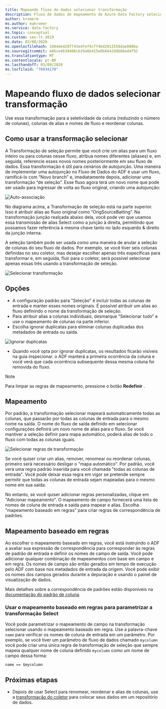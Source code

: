 ```yaml
---
title: Mapeando fluxo de dados selecionar transformação
description: Fluxo de dados de mapeamento de Azure Data Factory selecionar transformação
author: kromerm
ms.author: makromer
ms.service: data-factory
ms.topic: conceptual
ms.custom: seo-lt-2019
ms.date: 03/08/2020
ms.openlocfilehash: 2d04de420f743e4fef4cff4bd2912559dae0886a
ms.sourcegitcommit: e6bce4b30486cb19a6b415e8b8442dd688ad4f92
ms.translationtype: MT
ms.contentlocale: pt-BR
ms.lasthandoff: 03/09/2020
ms.locfileid: "78934170"
---
```

# <a name="mapping-data-flow-select-transformation"></a>Mapeando fluxo de dados selecionar transformação


Use essa transformação para a seletividade da coluna (reduzindo o número de colunas), colunas de alias e nomes de fluxo e reordenar colunas.

## <a name="how-to-use-select-transformation"></a>Como usar a transformação selecionar
A Transformação de seleção permite que você crie um alias para um fluxo inteiro ou para colunas nesse fluxo, atribua nomes diferentes (aliases) e, em seguida, referencie esses novos nomes posteriormente em seu fluxo de dados. Essa transformação é útil para cenários de autojunção. Uma maneira de implementar uma autojunção no Fluxo de Dados do ADF é usar um fluxo, ramificá-lo com “Novo branch” e, imediatamente depois, adicionar uma transformação “de seleção”. Esse fluxo agora terá um novo nome que pode ser usado para ingressar de volta ao fluxo original, criando uma autojunção:

![Auto-associação](media/data-flow/selfjoin.png "Auto-associação")

No diagrama acima, a Transformação de seleção está na parte superior. Isso é atribuir alias ao fluxo original como “OrigSourceBatting”. Na transformação junção realçada abaixo dela, você pode ver que usamos essa transmissão de alias Select como a junção à direita, permitindo que possamos fazer referência à mesma chave tanto no lado esquerdo & direito da junção interna.

A seleção também pode ser usada como uma maneira de anular a seleção de colunas do seu fluxo de dados. Por exemplo, se você tiver seis colunas definidas no seu coletor, mas desejar escolher apenas três específicas para transformar e, em seguida, fluir para o coletor, será possível selecionar apenas essas três usando a transformação de seleção.

![Selecionar transformação](media/data-flow/newselect1.png "Selecionar alias")

## <a name="options"></a>Opções
* A configuração padrão para "Seleção" é incluir todas as colunas de entrada e manter esses nomes originais. É possível atribuir um alias ao fluxo definindo o nome da transformação de seleção.
* Para atribuir alias a colunas individuais, desmarque “Selecionar tudo” e use o mapeamento de colunas na parte inferior.
* Escolha ignorar duplicatas para eliminar colunas duplicadas dos metadados de entrada ou saída.

![Ignorar duplicatas](media/data-flow/select-skip-dup.png "Ignorar duplicatas")

* Quando você opta por ignorar duplicatas, os resultados ficarão visíveis na guia inspecionar. o ADF manterá a primeira ocorrência da coluna e você verá que cada ocorrência subsequente dessa mesma coluna foi removida do fluxo.

> [!NOTE]
> Para limpar as regras de mapeamento, pressione o botão **Redefinir** .

## <a name="mapping"></a>Mapeamento
Por padrão, a transformação selecionar mapeará automaticamente todas as colunas, que passarão por todas as colunas de entrada para o mesmo nome na saída. O nome do fluxo de saída definido em selecionar configurações definirá um novo nome de alias para o fluxo. Se você mantiver a seleção definir para mapa automático, poderá alias de todo o fluxo com todas as colunas iguais.

![Selecionar regras de transformação](media/data-flow/rule2.png "Mapeamento baseado em regras")

Se você quiser criar um alias, remover, renomear ou reordenar colunas, primeiro será necessário desligar o "mapa automático". Por padrão, você verá uma regra padrão inserida para você chamada "todas as colunas de entrada". Você pode deixar essa regra em vigor se pretende sempre permitir que todas as colunas de entrada sejam mapeadas para o mesmo nome em sua saída.

No entanto, se você quiser adicionar regras personalizadas, clique em "Adicionar mapeamento". O mapeamento de campo fornecerá uma lista de nomes de coluna de entrada e saída para mapear e alias. Escolha "mapeamento baseado em regras" para criar regras de correspondência de padrões.

## <a name="rule-based-mapping"></a>Mapeamento baseado em regras
Ao escolher o mapeamento baseado em regras, você está instruindo o ADF a avaliar sua expressão de correspondência para corresponder às regras de padrão de entrada e definir os nomes de campo de saída. Você pode adicionar qualquer combinação de mapeamentos com base em campo e em regra. Os nomes de campo são então gerados em tempo de execução pelo ADF com base nos metadados de entrada da origem. Você pode exibir os nomes dos campos gerados durante a depuração e usando o painel de visualização de dados.

Mais detalhes sobre a correspondência de padrões estão disponíveis na [documentação do padrão de coluna](concepts-data-flow-column-pattern.md).

### <a name="use-rule-based-mapping-to-parameterize-the-select-transformation"></a>Usar o mapeamento baseado em regras para parametrizar a transformação Select
Você pode parametrizar o mapeamento de campo na transformação selecionar usando o mapeamento baseado em regra. Use a palavra-chave ```name``` para verificar os nomes de coluna de entrada em um parâmetro. Por exemplo, se você tiver um parâmetro de fluxo de dados chamado ```mycolumn``` você pode criar uma única regra de transformação de seleção que sempre mapeia qualquer nome de coluna definido ```mycolumn``` como um nome de campo dessa forma:

```name == $mycolumn```

## <a name="next-steps"></a>Próximas etapas
* Depois de usar Select para renomear, reordenar e alias de colunas, use a [transformação do coletor](data-flow-sink.md) para colocar seus dados em um repositório de dados.
